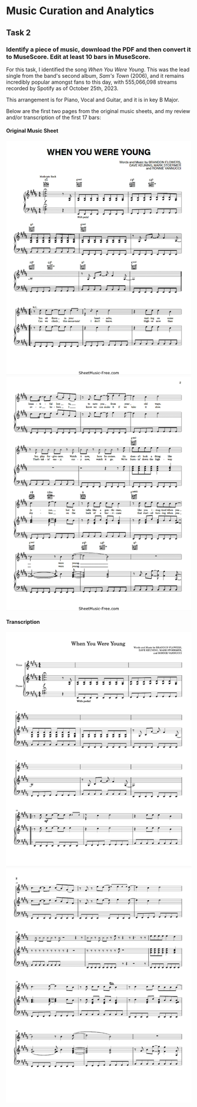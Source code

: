 # Music Curation and Analytics

## Task 2
### Identify a piece of music, download the PDF and then convert it to MuseScore. Edit at least 10 bars in MuseScore.

For this task, I identified the song _When You Were Young_. This was the lead single from the band's second album, _Sam's Town_ (2006), and it remains incredibly popular amongst fans to this day, with 555,066,098 streams recorded by Spotify as of October 25th, 2023.

This arrangement is for Piano, Vocal and Guitar, and it is in key B Major.

Below are the first two pages from the original music sheets, and my review and/or transcription of the first 17 bars:

#### Original Music Sheet

![Original music sheet, page 1](https://github.com/lordofanywhere/MCA-2023/blob/master/resources/Original%201.png?raw=true)
![Original music sheet, page 2](https://github.com/lordofanywhere/MCA-2023/blob/master/resources/Original%202.png?raw=true)

#### Transcription

![Transcribed music sheet, page 1](https://github.com/lordofanywhere/MCA-2023/blob/master/resources/Edited%201.png?raw=true)
![Transcribed music sheet, page 2](https://github.com/lordofanywhere/MCA-2023/blob/master/resources/Edited%202.png?raw=true)
